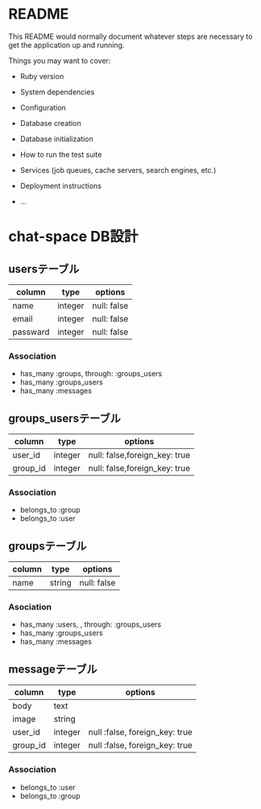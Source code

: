 # README

This README would normally document whatever steps are necessary to get the
application up and running.

Things you may want to cover:

* Ruby version

* System dependencies

* Configuration

* Database creation

* Database initialization

* How to run the test suite

* Services (job queues, cache servers, search engines, etc.)

* Deployment instructions

* ...

# chat-space DB設計

## usersテーブル

|column|type|options|
|------|----|-------|
|name|integer|null: false|
|email|integer|null: false|
|passward|integer|null: false|

### Association
- has_many :groups, through: :groups_users
- has_many :groups_users
- has_many :messages


## groups_usersテーブル
|column|type|options|
|------|----|-------|
|user_id|integer|null: false,foreign_key: true|
|group_id|integer|null: false,foreign_key: true|

### Association
- belongs_to :group
- belongs_to :user

## groupsテーブル
|column|type|options|
|------|----|-------|
|name|string|null: false|

### Asociation
- has_many :users, , through: :groups_users
- has_many :groups_users
- has_many :messages

## messageテーブル
|column|type|options|
|------|----|-------|
|body|text||
|image|string||
|user_id|integer|null :false, foreign_key: true|
|group_id|integer|null :false, foreign_key: true|

### Association
- belongs_to :user
- belongs_to :group

